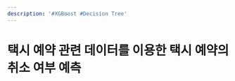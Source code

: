 ```yaml
---
description: '#XGBoost #Decision Tree'
---
```


# 택시 예약 관련 데이터를 이용한 택시 예약의 취소 여부 예측

<figure><img src="../../../.gitbook/assets/1.jpg" alt=""><figcaption></figcaption></figure>

<figure><img src="../../../.gitbook/assets/2 (1).jpg" alt=""><figcaption></figcaption></figure>

<figure><img src="../../../.gitbook/assets/3.jpg" alt=""><figcaption></figcaption></figure>

<figure><img src="../../../.gitbook/assets/4.jpg" alt=""><figcaption></figcaption></figure>

<figure><img src="../../../.gitbook/assets/5.jpg" alt=""><figcaption></figcaption></figure>

<figure><img src="../../../.gitbook/assets/6 (1).jpg" alt=""><figcaption></figcaption></figure>

<figure><img src="../../../.gitbook/assets/7 (1).jpg" alt=""><figcaption></figcaption></figure>

<figure><img src="../../../.gitbook/assets/8.jpg" alt=""><figcaption></figcaption></figure>

<figure><img src="../../../.gitbook/assets/9.jpg" alt=""><figcaption></figcaption></figure>

<figure><img src="../../../.gitbook/assets/10 (1).jpg" alt=""><figcaption></figcaption></figure>

<figure><img src="../../../.gitbook/assets/11.jpg" alt=""><figcaption></figcaption></figure>

<figure><img src="../../../.gitbook/assets/12 (1).jpg" alt=""><figcaption></figcaption></figure>

<figure><img src="../../../.gitbook/assets/13.jpg" alt=""><figcaption></figcaption></figure>

<figure><img src="../../../.gitbook/assets/14.jpg" alt=""><figcaption></figcaption></figure>

<figure><img src="../../../.gitbook/assets/15.jpg" alt=""><figcaption></figcaption></figure>

<figure><img src="../../../.gitbook/assets/16.jpg" alt=""><figcaption></figcaption></figure>

<figure><img src="../../../.gitbook/assets/17.jpg" alt=""><figcaption></figcaption></figure>

<figure><img src="../../../.gitbook/assets/18.jpg" alt=""><figcaption></figcaption></figure>

<figure><img src="../../../.gitbook/assets/19 (1).jpg" alt=""><figcaption></figcaption></figure>

<figure><img src="../../../.gitbook/assets/20 (5).jpg" alt=""><figcaption></figcaption></figure>

<figure><img src="../../../.gitbook/assets/21 (4).jpg" alt=""><figcaption></figcaption></figure>

<figure><img src="../../../.gitbook/assets/22 (4).jpg" alt=""><figcaption></figcaption></figure>

<figure><img src="../../../.gitbook/assets/23 (4).jpg" alt=""><figcaption></figcaption></figure>

<figure><img src="../../../.gitbook/assets/24 (4).jpg" alt=""><figcaption></figcaption></figure>

<figure><img src="../../../.gitbook/assets/25 (4).jpg" alt=""><figcaption></figcaption></figure>

<figure><img src="../../../.gitbook/assets/26 (4).jpg" alt=""><figcaption></figcaption></figure>

<figure><img src="../../../.gitbook/assets/27 (4).jpg" alt=""><figcaption></figcaption></figure>

<figure><img src="../../../.gitbook/assets/28 (4).jpg" alt=""><figcaption></figcaption></figure>

<figure><img src="../../../.gitbook/assets/29 (4).jpg" alt=""><figcaption></figcaption></figure>

<figure><img src="../../../.gitbook/assets/30 (4).jpg" alt=""><figcaption></figcaption></figure>

<figure><img src="../../../.gitbook/assets/31 (4).jpg" alt=""><figcaption></figcaption></figure>

<figure><img src="../../../.gitbook/assets/32 (3).jpg" alt=""><figcaption></figcaption></figure>

<figure><img src="../../../.gitbook/assets/33 (3).jpg" alt=""><figcaption></figcaption></figure>

<figure><img src="../../../.gitbook/assets/34 (3).jpg" alt=""><figcaption></figcaption></figure>

<figure><img src="../../../.gitbook/assets/35 (4).jpg" alt=""><figcaption></figcaption></figure>

<figure><img src="../../../.gitbook/assets/36 (2).jpg" alt=""><figcaption></figcaption></figure>

<figure><img src="../../../.gitbook/assets/37 (2).jpg" alt=""><figcaption></figcaption></figure>
